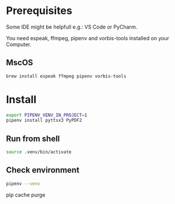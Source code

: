 # Prerequisites

Some IDE might be helpfull e.g.: VS Code or PyCharm.

You need espeak, ffmpeg, pipenv and vorbis-tools installed on your Computer.

## MscOS

```bash
brew install espeak ffmpeg pipenv vorbis-tools
```

# Install

```bash
export PIPENV_VENV_IN_PROJECT=1
pipenv install pyttsx3 PyPDF2
```

## Run from shell

```bash
source .venv/bin/activate
```

## Check environment

```bash
pipenv --venv
```

pip cache purge